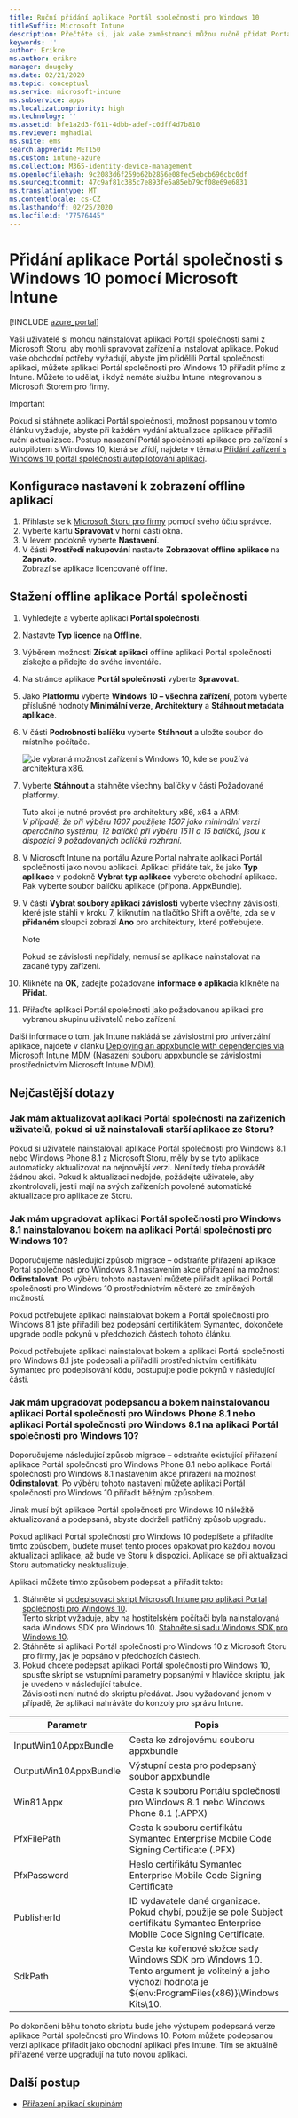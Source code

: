 ```yaml
---
title: Ruční přidání aplikace Portál společnosti pro Windows 10
titleSuffix: Microsoft Intune
description: Přečtěte si, jak vaše zaměstnanci můžou ručně přidat Portál společnosti aplikaci pro Windows 10 do svého počítače z Microsoft Store.
keywords: ''
author: Erikre
ms.author: erikre
manager: dougeby
ms.date: 02/21/2020
ms.topic: conceptual
ms.service: microsoft-intune
ms.subservice: apps
ms.localizationpriority: high
ms.technology: ''
ms.assetid: bfe1a2d3-f611-4dbb-adef-c0dff4d7b810
ms.reviewer: mghadial
ms.suite: ems
search.appverid: MET150
ms.custom: intune-azure
ms.collection: M365-identity-device-management
ms.openlocfilehash: 9c2083d6f259b62b2856e08fec5ebcb696cbc0df
ms.sourcegitcommit: 47c9af81c385c7e893fe5a85eb79cf08e69e6831
ms.translationtype: MT
ms.contentlocale: cs-CZ
ms.lasthandoff: 02/25/2020
ms.locfileid: "77576445"
---
```

# <a name="add-the-windows-10-company-portal-app-by-using-microsoft-intune"></a>Přidání aplikace Portál společnosti s Windows 10 pomocí Microsoft Intune

[!INCLUDE [azure_portal](../includes/azure_portal.md)]

Vaši uživatelé si mohou nainstalovat aplikaci Portál společnosti sami z Microsoft Storu, aby mohli spravovat zařízení a instalovat aplikace. Pokud vaše obchodní potřeby vyžadují, abyste jim přidělili Portál společnosti aplikaci, můžete aplikaci Portál společnosti pro Windows 10 přiřadit přímo z Intune. Můžete to udělat, i když nemáte službu Intune integrovanou s Microsoft Storem pro firmy.

 > [!IMPORTANT]
 > Pokud si stáhnete aplikaci Portál společnosti, možnost popsanou v tomto článku vyžaduje, abyste při každém vydání aktualizace aplikace přiřadili ruční aktualizace. Postup nasazení Portál společnosti aplikace pro zařízení s autopilotem s Windows 10, která se zřídí, najdete v tématu [Přidání zařízení s Windows 10 portál společnosti autopilotování aplikací](~/apps/store-apps-company-portal-autopilot.md).

## <a name="configure-settings-to-show-offline-apps"></a>Konfigurace nastavení k zobrazení offline aplikací
1. Přihlaste se k [Microsoft Storu pro firmy](https://www.microsoft.com/business-store) pomocí svého účtu správce.
2. Vyberte kartu **Spravovat** v horní části okna.
3. V levém podokně vyberte **Nastavení**.
4. V části **Prostředí nakupování** nastavte **Zobrazovat offline aplikace** na **Zapnuto**.  
    Zobrazí se aplikace licencované offline.

## <a name="download-the-offline-company-portal-app"></a>Stažení offline aplikace Portál společnosti
1. Vyhledejte a vyberte aplikaci **Portál společnosti**.
2. Nastavte **Typ licence** na **Offline**.
3. Výběrem možnosti **Získat aplikaci** offline aplikaci Portál společnosti získejte a přidejte do svého inventáře.
4. Na stránce aplikace **Portál společnosti** vyberte **Spravovat**.
5. Jako **Platformu** vyberte **Windows 10 – všechna zařízení**, potom vyberte příslušné hodnoty **Minimální verze**, **Architektury** a **Stáhnout metadata aplikace**. 
6. V části **Podrobnosti balíčku** vyberte **Stáhnout** a uložte soubor do místního počítače.

    ![Je vybraná možnost zařízení s Windows 10, kde se používá architektura x86.](./media/app-sideload-windows/Win10CP-all-devices.png)

7. Vyberte **Stáhnout** a stáhněte všechny balíčky v části Požadované platformy.  

    Tuto akci je nutné provést pro architektury x86, x64 a ARM:<br> 
    *V případě, že při výběru 1607 použijete 1507 jako minimální verzi operačního systému, 12 balíčků při výběru 1511 a 15 balíčků, jsou k dispozici 9 požadovaných balíčků rozhraní.*

8. V Microsoft Intune na portálu Azure Portal nahrajte aplikaci Portál společnosti jako novou aplikaci. Aplikaci přidáte tak, že jako **Typ aplikace** v podokně **Vybrat typ aplikace** vyberete obchodní aplikace. Pak vyberte soubor balíčku aplikace (přípona. AppxBundle).

9. V části **Vybrat soubory aplikací závislosti** vyberte všechny závislosti, které jste stáhli v kroku 7, kliknutím na tlačítko Shift a ověřte, zda se v **přidaném** sloupci zobrazí **Ano** pro architektury, které potřebujete.

     > [!NOTE]
     > Pokud se závislosti nepřidaly, nemusí se aplikace nainstalovat na zadané typy zařízení.

10. Klikněte na **OK**, zadejte požadované **informace o aplikaci**a klikněte na **Přidat**.

11. Přiřaďte aplikaci Portál společnosti jako požadovanou aplikaci pro vybranou skupinu uživatelů nebo zařízení.  

Další informace o tom, jak Intune nakládá se závislostmi pro univerzální aplikace, najdete v článku [Deploying an appxbundle with dependencies via Microsoft Intune MDM](https://blogs.technet.microsoft.com/configmgrdogs/2016/11/30/deploying-an-appxbundle-with-dependencies-via-microsoft-intune-mdm/) (Nasazení souboru appxbundle se závislostmi prostřednictvím Microsoft Intune MDM).  

## <a name="frequently-asked-questions"></a>Nejčastější dotazy 
### <a name="how-do-i-update-the-company-portal-app-on-my-users-devices-if-they-have-already-installed-the-older-apps-from-the-store"></a>Jak mám aktualizovat aplikaci Portál společnosti na zařízeních uživatelů, pokud si už nainstalovali starší aplikace ze Storu?
Pokud si uživatelé nainstalovali aplikace Portál společnosti pro Windows 8.1 nebo Windows Phone 8.1 z Microsoft Storu, měly by se tyto aplikace automaticky aktualizovat na nejnovější verzi. Není tedy třeba provádět žádnou akci. Pokud k aktualizaci nedojde, požádejte uživatele, aby zkontrolovali, jestli mají na svých zařízeních povolené automatické aktualizace pro aplikace ze Storu.   

### <a name="how-do-i-upgrade-my-sideloaded-windows-81-company-portal-app-to-the-windows-10-company-portal-app"></a>Jak mám upgradovat aplikaci Portál společnosti pro Windows 8.1 nainstalovanou bokem na aplikaci Portál společnosti pro Windows 10?
Doporučujeme následující způsob migrace – odstraňte přiřazení aplikace Portál společnosti pro Windows 8.1 nastavením akce přiřazení na možnost **Odinstalovat**. Po výběru tohoto nastavení můžete přiřadit aplikaci Portál společnosti pro Windows 10 prostřednictvím některé ze zmíněných možností.  

Pokud potřebujete aplikaci nainstalovat bokem a Portál společnosti pro Windows 8.1 jste přiřadili bez podepsání certifikátem Symantec, dokončete upgrade podle pokynů v předchozích částech tohoto článku.

Pokud potřebujete aplikaci nainstalovat bokem a aplikaci Portál společnosti pro Windows 8.1 jste podepsali a přiřadili prostřednictvím certifikátu Symantec pro podepisování kódu, postupujte podle pokynů v následující části.

### <a name="how-do-i-upgrade-my-signed-and-sideloaded-windows-phone-81-company-portal-app-or-windows-81-company-portal-app-to-the-windows-10-company-portal-app"></a>Jak mám upgradovat podepsanou a bokem nainstalovanou aplikaci Portál společnosti pro Windows Phone 8.1 nebo aplikaci Portál společnosti pro Windows 8.1 na aplikaci Portál společnosti pro Windows 10?
Doporučujeme následující způsob migrace – odstraňte existující přiřazení aplikace Portál společnosti pro Windows Phone 8.1 nebo aplikace Portál společnosti pro Windows 8.1 nastavením akce přiřazení na možnost **Odinstalovat**. Po výběru tohoto nastavení můžete aplikaci Portál společnosti pro Windows 10 přiřadit běžným způsobem.  

Jinak musí být aplikace Portál společnosti pro Windows 10 náležitě aktualizovaná a podepsaná, abyste dodrželi patřičný způsob upgradu.  

Pokud aplikaci Portál společnosti pro Windows 10 podepíšete a přiřadíte tímto způsobem, budete muset tento proces opakovat pro každou novou aktualizaci aplikace, až bude ve Storu k dispozici. Aplikace se při aktualizaci Storu automaticky neaktualizuje.  

Aplikaci můžete tímto způsobem podepsat a přiřadit takto:

1. Stáhněte si [podepisovací skript Microsoft Intune pro aplikaci Portál společnosti pro Windows 10](https://aka.ms/win10cpscript).  
    Tento skript vyžaduje, aby na hostitelském počítači byla nainstalovaná sada Windows SDK pro Windows 10. [Stáhněte si sadu Windows SDK pro Windows 10](https://go.microsoft.com/fwlink/?LinkId=619296).
2. Stáhněte si aplikaci Portál společnosti pro Windows 10 z Microsoft Storu pro firmy, jak je popsáno v předchozích částech.  
3. Pokud chcete podepsat aplikaci Portál společnosti pro Windows 10, spusťte skript se vstupními parametry popsanými v hlavičce skriptu, jak je uvedeno v následující tabulce.  
    Závislosti není nutné do skriptu předávat. Jsou vyžadované jenom v případě, že aplikaci nahráváte do konzoly pro správu Intune.

| Parametr |  Popis  |
|---|---|
| InputWin10AppxBundle  |  Cesta ke zdrojovému souboru appxbundle |
| OutputWin10AppxBundle | Výstupní cesta pro podepsaný soubor appxbundle 
| Win81Appx  | Cesta k souboru Portálu společnosti pro Windows 8.1 nebo Windows Phone 8.1 (.APPX) |
| PfxFilePath  |  Cesta k souboru certifikátu Symantec Enterprise Mobile Code Signing Certificate (.PFX)  |
| PfxPassword  | Heslo certifikátu Symantec Enterprise Mobile Code Signing Certificate |
| PublisherId | ID vydavatele dané organizace. Pokud chybí, použije se pole Subject certifikátu Symantec Enterprise Mobile Code Signing Certificate. |
| SdkPath | Cesta ke kořenové složce sady Windows SDK pro Windows 10. Tento argument je volitelný a jeho výchozí hodnota je ${env:ProgramFiles(x86)}\Windows Kits\10.  |

Po dokončení běhu tohoto skriptu bude jeho výstupem podepsaná verze aplikace Portál společnosti pro Windows 10. Potom můžete podepsanou verzi aplikace přiřadit jako obchodní aplikaci přes Intune. Tím se aktuálně přiřazené verze upgradují na tuto novou aplikaci.  

## <a name="next-steps"></a>Další postup

- [Přiřazení aplikací skupinám](apps-deploy.md)

